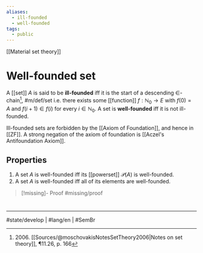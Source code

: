 ```yaml
---
aliases:
  - ill-founded
  - well-founded
tags:
  - public
---
```

[[Material set theory]]
# Well-founded set

A [[set]] $A$ is said to be **ill-founded** iff it is the start of a descending $\in$-chain[^2006], #m/def/set 
i.e. there exists some [[function]] $f : \mathbb{N}_{0} \to E$ with $f(0) = A$ and $f(i+1) \in f(i)$ for every $i \in \mathbb{N}_{0}$.
A set is **well-founded** iff it is not ill-founded.

  [^2006]: 2006\. [[Sources/@moschovakisNotesSetTheory2006|Notes on set theory]], ¶11.26, p. 166

Ill-founded sets are forbidden by the [[Axiom of Foundation]], and hence in [[ZF]].
A strong negation of the axiom of foundation is [[Aczel's Antifoundation Axiom]].
## Properties

1. A set $A$ is well-founded iff its [[powerset]] $\mathcal{P}(A)$ is well-founded.
2. A set $A$ is well-founded iff all of its elements are well-founded.

> [!missing]- Proof
> #missing/proof


#
---
#state/develop | #lang/en | #SemBr
